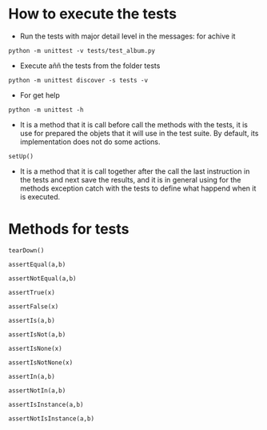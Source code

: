 # How to execute the tests
* Run the tests with major detail level in the messages: for achive it

`python -m unittest -v tests/test_album.py`

* Execute aññ the tests from the folder tests

`python -m unittest discover -s tests -v`

* For get help

`python -m unittest -h`

* It is a method that it is call before call the methods with the tests, it is use for prepared the objets that it will use in the test suite. By default, its implementation does not do some actions.

`setUp()`

* It is a method that it is call together after the call the last instruction in the tests and next save the results, and it is in general using for the methods exception catch with the tests to define what happend when it is executed.

# Methods for tests

`tearDown()`

`assertEqual(a,b)`

`assertNotEqual(a,b)`

`assertTrue(x)`

`assertFalse(x)`

`assertIs(a,b)`

`assertIsNot(a,b)`

`assertIsNone(x)`

`assertIsNotNone(x)`

`assertIn(a,b)`

`assertNotIn(a,b)`

`assertIsInstance(a,b)`

`assertNotIsInstance(a,b)`
